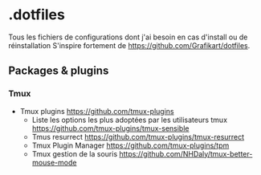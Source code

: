 # .dotfiles
Tous les fichiers de configurations dont j'ai besoin en cas d'install ou de réinstallation
S'inspire fortement de https://github.com/Grafikart/dotfiles.

## Packages & plugins

### Tmux
* Tmux plugins https://github.com/tmux-plugins
  * Liste les options les plus adoptées par les utilisateurs tmux https://github.com/tmux-plugins/tmux-sensible
  * Tmus resurrect https://github.com/tmux-plugins/tmux-resurrect
  * Tmux Plugin Manager https://github.com/tmux-plugins/tpm
  * Tmux gestion de la souris https://github.com/NHDaly/tmux-better-mouse-mode
